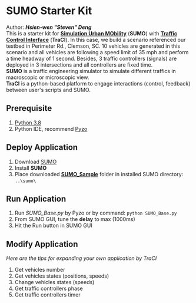 # SUMO Starter Kit
Author: ***Hsien-wen "Steven" Deng***\
This is a starter kit for **[Simulation Urban MObility](https://sumo.dlr.de/docs/index.html)** (**SUMO**) with **[Traffic Control Interface](https://sumo.dlr.de/docs/TraCI.html)** (**TraCI**). In this case, we build a scenario referenced our testbed in Perimeter Rd., Clemson, SC. 10 vehicles are generated in this scenario and all vehicles are following a speed limit of 35 mph and perform a time headway of 1 second. Besides, 3 traffic controllers (signals) are deployed in 3 intersections and all controllers are fixed time.\
**SUMO** is a traffic engineering simulator to simulate different traffics in macroscopic or microscopic view. \
**TraCI** is a python-based platform to engage interactions (control, feedback) between user's scripts and SUMO.

## Prerequisite
1. [Python 3.8](https://www.python.org/downloads/)
2. Python IDE, recommend [Pyzo](https://pyzo.org/start.html)

## Deploy Application
1. Download [SUMO](https://www.eclipse.org/sumo/)
1. Install **SUMO**
2. Place downloaded **[SUMO_Sample](https://github.com/stevenxdeng/SUMO_Starter_Kit)** folder in installed SUMO directory: `..\sumo\`

## Run Application
1. Run *SUMO_Base.py* by Pyzo or by command: `python SUMO_Base.py`
2. From SUMO GUI, tune the **delay** to max (1000ms) 
3. Hit the Run button in SUMO GUI

## Modify Application
*Here are the tips for expanding your own application by TraCI*
1. Get vehicles number
2. Get vehicles states (positions, speeds)
3. Change vehicles states (speeds)
4. Get traffic controllers phase
5. Get traffic controllers timer
